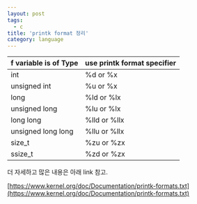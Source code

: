 ```yaml
---
layout: post
tags:
  - c
title: 'printk format 정리'
category: language
---
```

| f variable is of Type | use printk format specifier |
| -------------------------- | ---------------------------------- |
| int                           | %d or %x |
| unsigned int           |  %u or %x |
| long                        | %ld or %lx |
| unsigned long        |   %lu or %lx |
| long long                | %lld or %llx |
| unsigned long long |   %llu or %llx |
|                size_t            |           %zu or %zx |
|                ssize_t          |            %zd or %zx |


더 자세하고 많은 내용은 아래 link 참고.

[https://www.kernel.org/doc/Documentation/printk-formats.txt](https://www.kernel.org/doc/Documentation/printk-formats.txt)
